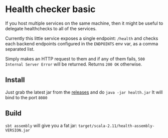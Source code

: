 # Health checker basic

If you host multiple services on the same machine, then it might be useful to delegate healthchecks to all of the services.

Currently this little service exposes a single endpoint: `/health` and checks each backend endpoints configured in the `ENDPOINTS` env var, as a comma separated list.

Simply makes an HTTP request to them and if any of them fails, `500 Internal Server Error` will be returned. Returns `200 OK` otherwise.

## Install

Just grab the latest jar from the [releases](https://github.com/ExpatConnect/health/releases) and do `java -jar health.jar`
It will bind to the port `8080`

## Build

`sbt assembly` will give you a fat jar: `target/scala-2.11/health-assembly-VERSION.jar`